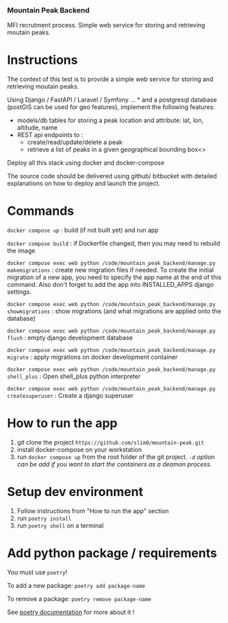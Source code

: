 ### Mountain Peak Backend

MFI recrutment process. Simple web service for storing and retrieving moutain peaks.

# Instructions

The context of this test is to provide a simple web service for storing and retrieving moutain peaks.

Using Django / FastAPI / Laravel / Symfony … *  and a postgresql database (postGIS can be used for geo features), implement the following features:
- models/db tables for storing a peak location and attribute: lat, lon, altitude, name
- REST api endpoints to :
  * create/read/update/delete a peak
  * retrieve a list of peaks in a given geographical bounding box<>

Deploy all this stack using docker and docker-compose

The source code should be delivered using github/ bitbucket with detailed explanations on how to deploy and launch the project.

# Commands

`docker compose up` : build (if not built yet) and run app

`docker compose build` : if Dockerfile changed, then you may need to rebuild the image

`docker compose exec web python /code/mountain_peak_backend/manage.py makemigrations` : create new migration files if needed. To create the initial migration of a new app, you need to specify the app name at the end of this command. Also don't forget to add the app into INSTALLED_APPS django settings.

`docker compose exec web python /code/mountain_peak_backend/manage.py showmigrations` : show migrations (and what migrations are applied onto the database)

`docker compose exec web python /code/mountain_peak_backend/manage.py flush` : empty django development database

`docker compose exec web python /code/mountain_peak_backend/manage.py migrate` : apply migrations on docker development container

`docker compose exec web python /code/mountain_peak_backend/manage.py shell_plus` : Open shell_plus python interpreter

`docker compose exec web python /code/mountain_peak_backend/manage.py createsuperuser` : Create a django superuser

# How to run the app

1. git clone the project `https://github.com/slim0/mountain-peak.git`
2. install docker-compose on your workstation
3. run `docker compose up` from the root folder of the git project. *`-d` option can be add if you want to start the containers as a deamon process.*

# Setup dev environment
1. Follow instructions from "How to run the app" section
2. run `poetry install`
3. run `poetry shell` on a terminal

# Add python package / requirements

You must use `poetry`!

To add a new package: `poetry add package-name`

To remove a package: `poetry remove package-name`

See [poetry documentation](https://python-poetry.org/docs/) for more about it !
